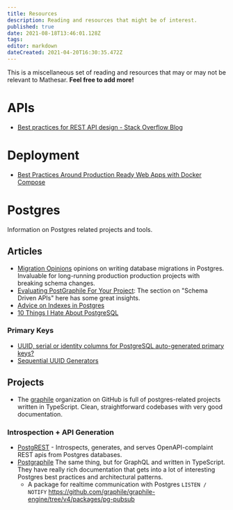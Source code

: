 ```yaml
---
title: Resources
description: Reading and resources that might be of interest.
published: true
date: 2021-08-18T13:46:01.128Z
tags: 
editor: markdown
dateCreated: 2021-04-20T16:30:35.472Z
---
```


This is a miscellaneous set of reading and resources that may or may not be relevant to Mathesar. **Feel free to add more!**

# APIs
- [Best practices for REST API design - Stack Overflow Blog](https://stackoverflow.blog/2020/03/02/best-practices-for-rest-api-design/)

# Deployment

- [Best Practices Around Production Ready Web Apps with Docker Compose](https://nickjanetakis.com/blog/best-practices-around-production-ready-web-apps-with-docker-compose)

# Postgres
Information on Postgres related projects and tools.

## Articles
- [Migration Opinions](https://github.com/graphile/migrate#opinions) opinions on writing database migrations in Postgres. Invaluable for long-running production production projects with breaking schema changes.
- [Evaluating PostGraphile For Your Project](https://www.graphile.org/postgraphile/evaluating/): The section on "Schema Driven APIs" here has some great insights.
- [Advice on Indexes in Postgres](https://www.graphile.org/postgraphile/postgresql-indexes/)
- [10 Things I Hate About PostgreSQL](https://rbranson.medium.com/10-things-i-hate-about-postgresql-20dbab8c2791)

### Primary Keys
- [UUID, serial or identity columns for PostgreSQL auto-generated primary keys?](https://www.cybertec-postgresql.com/en/uuid-serial-or-identity-columns-for-postgresql-auto-generated-primary-keys/)
- [Sequential UUID Generators](https://www.2ndquadrant.com/en/blog/sequential-uuid-generators/)

## Projects
- The [graphile](https://github.com/graphile) organization on GitHub is full of postgres-related projects written in TypeScript. Clean,  straightforward codebases with very good documentation.

### Introspection + API Generation
- [PostgREST](https://github.com/PostgREST/postgrest) - Introspects, generates, and serves OpenAPI-complaint REST apis from Postgres databases.
- [Postgraphile](https://github.com/graphile/postgraphile) The same thing, but for GraphQL and written in TypeScript. They have really rich documentation that gets into a lot of interesting Postgres best practices and architectural patterns.
	- A package for realtime communication with Postgres `LISTEN / NOTIFY` https://github.com/graphile/graphile-engine/tree/v4/packages/pg-pubsub

